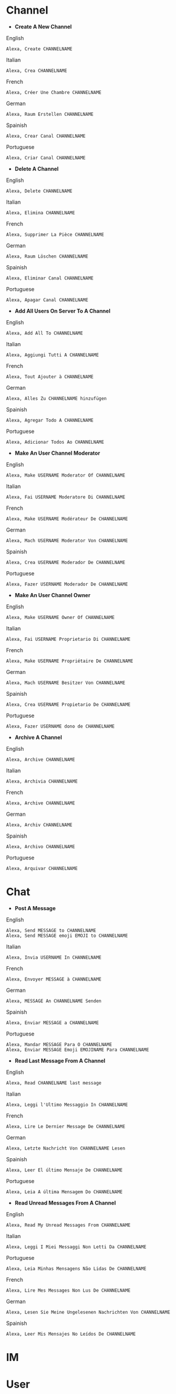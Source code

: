 # Channel

-   **Create A New Channel**

English

```
Alexa, Create CHANNELNAME
```

Italian

```
Alexa, Crea CHANNELNAME
```

French

```
Alexa, Créer Une Chambre CHANNELNAME
```

German

```
Alexa, Raum Erstellen CHANNELNAME
```

Spainish

```
Alexa, Crear Canal CHANNELNAME
```

Portuguese

```
Alexa, Criar Canal CHANNELNAME
```

-   **Delete A Channel**

English

```
Alexa, Delete CHANNELNAME
```

Italian

```
Alexa, Elimina CHANNELNAME
```

French

```
Alexa, Supprimer La Pièce CHANNELNAME
```

German

```
Alexa, Raum Löschen CHANNELNAME
```

Spainish

```
Alexa, Eliminar Canal CHANNELNAME
```

Portuguese

```
Alexa, Apagar Canal CHANNELNAME
```

-   **Add All Users On Server To A Channel**

English

```
Alexa, Add All To CHANNELNAME
```

Italian

```
Alexa, Aggiungi Tutti A CHANNELNAME
```

French

```
Alexa, Tout Ajouter à CHANNELNAME
```

German

```
Alexa, Alles Zu CHANNELNAME hinzufügen
```

Spainish

```
Alexa, Agregar Todo A CHANNELNAME
```

Portuguese

```
Alexa, Adicionar Todos Ao CHANNELNAME
```

-   **Make An User Channel Moderator**

English

```
Alexa, Make USERNAME Moderator Of CHANNELNAME
```

Italian

```
Alexa, Fai USERNAME Moderatore Di CHANNELNAME
```

French

```
Alexa, Make USERNAME Modérateur De CHANNELNAME
```

German

```
Alexa, Mach USERNAME Moderator Von CHANNELNAME
```

Spainish

```
Alexa, Crea USERNAME Moderador De CHANNELNAME
```

Portuguese

```
Alexa, Fazer USERNAME Moderador De CHANNELNAME
```

-   **Make An User Channel Owner**

English

```
Alexa, Make USERNAME Owner Of CHANNELNAME
```

Italian

```
Alexa, Fai USERNAME Proprietario Di CHANNELNAME
```

French

```
Alexa, Make USERNAME Propriétaire De CHANNELNAME
```

German

```
Alexa, Mach USERNAME Besitzer Von CHANNELNAME
```

Spainish

```
Alexa, Crea USERNAME Propietario De CHANNELNAME
```

Portuguese

```
Alexa, Fazer USERNAME dono de CHANNELNAME
```

-   **Archive A Channel**

English

```
Alexa, Archive CHANNELNAME
```

Italian

```
Alexa, Archivia CHANNELNAME
```

French

```
Alexa, Archive CHANNELNAME
```

German

```
Alexa, Archiv CHANNELNAME
```

Spainish

```
Alexa, Archivo CHANNELNAME
```

Portuguese

```
Alexa, Arquivar CHANNELNAME
```

# Chat

-   **Post A Message**

English

```
Alexa, Send MESSAGE to CHANNELNAME
Alexa, Send MESSAGE emoji EMOJI to CHANNELNAME
```

Italian

```
Alexa, Invia USERNAME In CHANNELNAME
```

French

```
Alexa, Envoyer MESSAGE à CHANNELNAME
```

German

```
Alexa, MESSAGE An CHANNELNAME Senden
```

Spainish

```
Alexa, Enviar MESSAGE a CHANNELNAME
```

Portuguese

```
Alexa, Mandar MESSAGE Para O CHANNELNAME
Alexa, Enviar MESSAGE Emoji EMOJINAME Para CHANNELNAME
```

-   **Read Last Message From A Channel**

English

```
Alexa, Read CHANNELNAME last message
```

Italian

```
Alexa, Leggi l'Ultimo Messaggio In CHANNELNAME
```


French

```
Alexa, Lire Le Dernier Message De CHANNELNAME
```

German

```
Alexa, Letzte Nachricht Von CHANNELNAME Lesen
```

Spainish

```
Alexa, Leer El último Mensaje De CHANNELNAME
```

Portuguese

```
Alexa, Leia A última Mensagem Do CHANNELNAME
```

-   **Read Unread Messages From A Channel**

English

```
Alexa, Read My Unread Messages From CHANNELNAME
```

Italian

```
Alexa, Leggi I Miei Messaggi Non Letti Da CHANNELNAME
```

Portuguese

```
Alexa, Leia Minhas Mensagens Não Lidas De CHANNELNAME

```

French

```
Alexa, Lire Mes Messages Non Lus De CHANNELNAME
```

German

```
Alexa, Lesen Sie Meine Ungelesenen Nachrichten Von CHANNELNAME
```

Spainish

```
Alexa, Leer Mis Mensajes No Leídos De CHANNELNAME
```


# IM

# User
